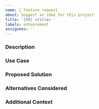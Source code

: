 ```yaml
---
name: 🚀 Feature request
about: Suggest an idea for this project
title: '[FR] <title> '
labels: enhancement
assignees: ''
---
```


### Description
<!-- Provide a clear and concise description of the feature you would like to request. -->

### Use Case
<!-- Explain the specific use case or problem this feature will address. -->

### Proposed Solution
<!-- Outline your suggested solution to the problem or how you envision the feature to work. -->

### Alternatives Considered
<!-- If applicable, mention any alternative solutions you've considered and explain why you believe your proposed solution is better. -->

### Additional Context
<!-- Include any relevant additional information that could help understand the feature request better: links to related resources, examples, etc. -->
